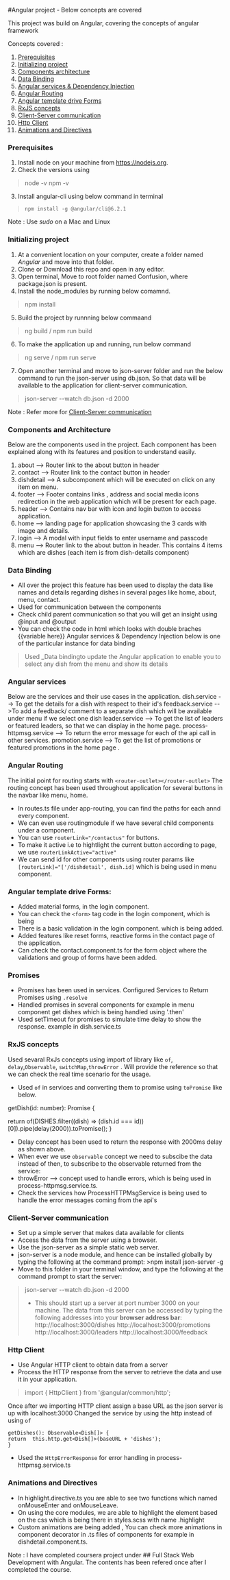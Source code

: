 
#Angular project - Below concepts are covered

This project was build on Angular, covering the concepts of angular framework

Concepts covered : 

1. [Prerequisites](#prerequisites)
2. [Initializing project](#initializing-project)
3. [Components architecture](#components-and-architecture)
4. [Data Binding](#data-binding)
5. [Angular services & Dependency Injection](#angular-services) 
6. [Angular Routing](#angular-routing)
7. [Angular template drive Forms](#angular-template-drive-forms)
8. [RxJS concepts](#rxjs-concepts)
9. [Client-Server communication](#client-server-communication)
10. [Http Client](#http-client)
11. [Animations and Directives](#animations-and-directives)

 


### Prerequisites
1. Install node on your machine from https://nodejs.org.
2. Check the versions using 

> node -v
> npm -v
3. Install angular-cli using below command in terminal

>   `npm install -g @angular/cli@6.2.1`
>   
Note : Use _sudo_ on a Mac and Linux

   
   

### Initializing project
1. At a convenient location on your computer, create a folder named _Angular_ and move into that folder.
2. Clone or Download this repo and open in any editor.
3. Open terminal, Move to root folder named Confusion, where package.json is present. 
4. Install the node_modules by running below comamnd.
> npm install
5. Build the project by runnning  below commaand 
> ng build / npm run build
6. To make the application up and running, run below command 
> ng serve / npm run serve
7. Open another terminal and move to json-server folder and run the below command to run the json-server using db.json. So that data will be available to the application for client-server communication.
> json-server --watch db.json -d 2000
> 
Note : Refer more for [Client-Server communication](#client-server-communication)
### Components and Architecture
	
Below are the components used in the project. Each component has been explained along with its features and position to understand easily. 
1.  about --> Router link to the about button in header
2. contact --> Router link to the contact button in header
3. dishdetail --> A subcomponent which will be executed on click on any item on menu.
4. footer -->  Footer contains links , address and social media icons redirection in the web application which will be present for each page.
5. header --> Contains nav bar with icon and login button to access application.
6. home --> landing page for application showcasing the 3 cards with image and details.
7. login --> A modal with input fields to enter username and passcode
8. menu --> Router link to the about button in header. This contains 4 items which are dishes (each item is from dish-details component)

### Data Binding
	
- All over the project this feature has been used to display the data like names and details regarding dishes in several pages like home, about, menu, contact.
- Used for  communication between the components 
-  Check child parent communication so that you will get an insight using @input and @output
- You can check the code in html which looks with double braches {{variable here}} 
Angular services & Dependency Injection
below is one of the particular instance for data binding

> Used _Data bindingto update the Angular application to enable you to select any dish from the menu and show its details

### Angular services
	
Below are the services and their use cases in the application.
dish.service --> To get the  details for a dish with respect to their id's
feedback.service -->To add a feedback/ comment to a separate dish which will be available under menu if we select one dish
leader.service --> To get the list of leaders or featured leaders, so that we can display in the home page.
process-httpmsg.service --> To return the error message for each of the api call in other services.
promotion.service --> To get the list of promotions or featured promotions in the home page .

 ### Angular Routing
	
 The initial point for routing starts with 
  `<router-outlet></router-outlet>`
  The routing concept has been used throughout application for several buttons  in the navbar like menu, home.
  - In routes.ts file under app-routing, you can find the paths for each annd every component.
  - We can even use routingmodule if we have several child components under a component.
  - You can use `routerLink="/contactus"` for buttons.
  - To make it active i.e to hightlight the current button according to page, we use `routerLinkActive="active" `
  - We can send id for other components using router params like  `[routerLink]="['/dishdetail', dish.id]` which is being used in menu component.
   
### Angular template drive Forms:
	
   - Added material forms, in the login component. 
   - You can check the `<form>` tag code in the login component, which is being 
   - There is a basic validation in the login component. which is being added.
   - Added features like reset forms, reactive forms in the contact page of the application.
   - Can check the contact.component.ts for the form object where the validations and group of forms have been added.
   ### Promises
- Promises has been used in services. Configured Services to Return Promises using `.resolve`
- Handled promises in several components for example in menu component get dishes which is being handled using '.then'
- Used setTimeout for promises to simulate time delay to show the response. example in dish.service.ts

### RxJS concepts
	
Used sevaral RxJs concepts using import of library  like `of`, `delay`,`Observable`, `switchMap`,`throwError` .
Will provide the reference so that we can check the real time scenario for the usage.

- Used `of` in services and converting them to promise using `toPromise` like below.

getDish(id: number): Promise<Dish> {

return  of(DISHES.filter((dish) => (dish.id === id))[0]).pipe(delay(2000)).toPromise();
}

- Delay concept has been used to return the response with 2000ms delay as shown above.
- When ever we use `observable` concept we need to subscibe the data instead of then,  to subscribe to the observable returned from the service:
- throwError --> concept used to  handle errors, which is being used in process-httpmsg.service.ts.
- Check the services how ProcessHTTPMsgService is being used to handle the error messages coming from the api's

### Client-Server communication
	
- Set up a simple server that makes data available for clients
 -   Access the data from the server using a browser.
-   Use the json-server as a simple static web server.
- json-server is a node module, and hence can be installed globally by typing the following at the command prompt:
      >npm install json-server -g
- Move to this folder in your terminal window, and type the following at the command prompt to start the server:
>json-server  --watch db.json -d  2000
>- This should start up a server at port number 3000 on your machine. The data from this server can be accessed by typing the following addresses into your **browser address bar**:
>http://localhost:3000/dishes
http://localhost:3000/promotions
http://localhost:3000/leaders
http://localhost:3000/feedback

### Http Client
	
-   Use Angular HTTP client to obtain data from a server
-   Process the HTTP response from the server to retrieve the data and use it in your application.
>import { HttpClient } from  '@angular/common/http';

Once after we importing HTTP client assign a base URL as the json server is up with localhost:3000
Changed the service by using the http instead of using `of`

    getDishes(): Observable<Dish[]> { 
    return  this.http.get<Dish[]>(baseURL + 'dishes');
    }
- Used the `HttpErrorResponse` for error handling in process-httpmsg.service.ts

### Animations and Directives
	
- In highlight.directive.ts you are able to see two functions which named onMouseEnter and onMouseLeave.
- On using the core modules, we are able to highlight the element based on the css which is being there in styles.scss with name  .highlight 
- Custom animations are being added , You can check more animations in component decorator in .ts files of components for example in dishdetail.component.ts.

Note : I have completed coursera project under ## Full Stack Web Development with Angular. 
The contents has been refered once after I completed the course.
